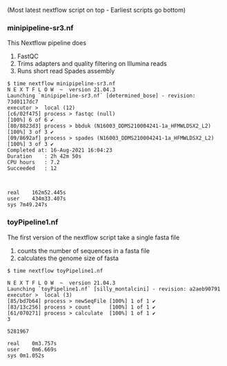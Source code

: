 (Most latest nextflow script on top - Earliest scripts go bottom)

### minipipeline-sr3.nf

This Nextflow pipeline does 
1) FastQC 
2) Trims adapters and quality filtering on Illumina reads 
3) Runs short read Spades assembly

```
$ time nextflow minipipeline-sr3.nf 
N E X T F L O W  ~  version 21.04.3
Launching `minipipeline-sr3.nf` [determined_bose] - revision: 73d0117dc7
executor >  local (12)
[c6/02f475] process > fastqc (null)                                 [100%] 6 of 6 ✔
[80/8823d3] process > bbduk (N16003_DDMS210004241-1a_HFMWLDSX2_L2)  [100%] 3 of 3 ✔
[09/8692af] process > spades (N16003_DDMS210004241-1a_HFMWLDSX2_L2) [100%] 3 of 3 ✔
Completed at: 16-Aug-2021 16:04:23
Duration    : 2h 42m 50s
CPU hours   : 7.2
Succeeded   : 12



real	162m52.445s
user	434m33.407s
sys	7m49.247s
```


### toyPipeline1.nf

The first version of the nextflow script take a single fasta file
1) counts the number of sequences in a fasta file
2) calculates the genome size of fasta

```
$ time nextflow toyPipeline1.nf

N E X T F L O W  ~  version 21.04.3
Launching `toyPipeline1.nf` [silly_montalcini] - revision: a2aeb90791
executor >  local (3)
[85/bd7b64] process > newSeqFile [100%] 1 of 1 ✔
[83/13c256] process > count      [100%] 1 of 1 ✔
[61/070271] process > calculate  [100%] 1 of 1 ✔
3

5281967

real	0m3.757s
user	0m6.669s
sys	0m1.052s
```

